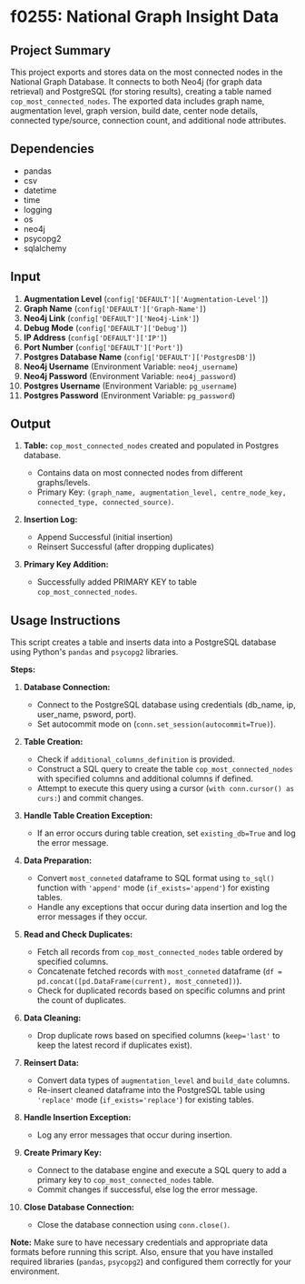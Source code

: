 # f0255: National Graph Insight Data

## Project Summary

This project exports and stores data on the most connected nodes in the National Graph Database. It connects to both Neo4j (for graph data retrieval) and PostgreSQL (for storing results), creating a table named `cop_most_connected_nodes`. The exported data includes graph name, augmentation level, graph version, build date, center node details, connected type/source, connection count, and additional node attributes.

## Dependencies

- pandas
- csv
- datetime
- time
- logging
- os
- neo4j
- psycopg2
- sqlalchemy

## Input

1. **Augmentation Level** (`config['DEFAULT']['Augmentation-Level']`)
2. **Graph Name** (`config['DEFAULT']['Graph-Name']`)
3. **Neo4j Link** (`config['DEFAULT']['Neo4j-Link']`)
4. **Debug Mode** (`config['DEFAULT']['Debug']`)
5. **IP Address** (`config['DEFAULT']['IP']`)
6. **Port Number** (`config['DEFAULT']['Port']`)
7. **Postgres Database Name** (`config['DEFAULT']['PostgresDB']`)
8. **Neo4j Username** (Environment Variable: `neo4j_username`)
9. **Neo4j Password** (Environment Variable: `neo4j_password`)
10. **Postgres Username** (Environment Variable: `pg_username`)
11. **Postgres Password** (Environment Variable: `pg_password`)

## Output

1. **Table:** `cop_most_connected_nodes` created and populated in Postgres database.
   - Contains data on most connected nodes from different graphs/levels.
   - Primary Key: `(graph_name, augmentation_level, centre_node_key, connected_type, connected_source)`.

2. **Insertion Log:**
   - Append Successful (initial insertion)
   - Reinsert Successful (after dropping duplicates)

3. **Primary Key Addition:**
   - Successfully added PRIMARY KEY to table `cop_most_connected_nodes`.

## Usage Instructions

This script creates a table and inserts data into a PostgreSQL database using Python's `pandas` and `psycopg2` libraries.

**Steps:**

1. **Database Connection:**
   - Connect to the PostgreSQL database using credentials (db_name, ip, user_name, psword, port).
   - Set autocommit mode on (`conn.set_session(autocommit=True)`).

2. **Table Creation:**
   - Check if `additional_columns_definition` is provided.
   - Construct a SQL query to create the table `cop_most_connected_nodes` with specified columns and additional columns if defined.
   - Attempt to execute this query using a cursor (`with conn.cursor() as curs:`) and commit changes.

3. **Handle Table Creation Exception:**
   - If an error occurs during table creation, set `existing_db=True` and log the error message.

4. **Data Preparation:**
   - Convert `most_conneted` dataframe to SQL format using `to_sql()` function with `'append'` mode (`if_exists='append'`) for existing tables.
   - Handle any exceptions that occur during data insertion and log the error messages if they occur.

5. **Read and Check Duplicates:**
   - Fetch all records from `cop_most_connected_nodes` table ordered by specified columns.
   - Concatenate fetched records with `most_conneted` dataframe (`df = pd.concat([pd.DataFrame(current), most_conneted])`).
   - Check for duplicated records based on specific columns and print the count of duplicates.

6. **Data Cleaning:**
   - Drop duplicate rows based on specified columns (`keep='last'` to keep the latest record if duplicates exist).

7. **Reinsert Data:**
   - Convert data types of `augmentation_level` and `build_date` columns.
   - Re-insert cleaned dataframe into the PostgreSQL table using `'replace'` mode (`if_exists='replace'`) for existing tables.

8. **Handle Insertion Exception:**
   - Log any error messages that occur during insertion.

9. **Create Primary Key:**
   - Connect to the database engine and execute a SQL query to add a primary key to `cop_most_connected_nodes` table.
   - Commit changes if successful, else log the error message.

10. **Close Database Connection:**
    - Close the database connection using `conn.close()`.

**Note:** Make sure to have necessary credentials and appropriate data formats before running this script. Also, ensure that you have installed required libraries (`pandas`, `psycopg2`) and configured them correctly for your environment.
